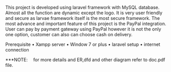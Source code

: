This project is  developed using laravel framework with MySQL database. Almost all the function are dynamic except the logo. It is very user friendly and secure as larvae framework itself is the most secure framework. The most advance and important feature of this project is the PayPal integration. User can pay by payment gateway using PayPal however it is not the only one option, customer can also can choose cash on delivery. 



Prerequisite 
•	Xampp server
•	Window 7 or plus
•	laravel setup
•	internet connection 

***NOTE:  for more details and ER,dfd and other diagram refer to doc.pdf file. 
